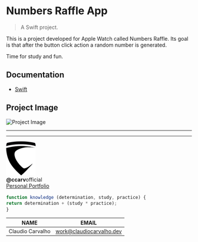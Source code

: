 #  Numbers Raffle App 
> A Swift project.

This is a project developed for Apple Watch called Numbers Raffle. Its goal is that after the button click action a random number is generated.

Time for study and fun.

## Documentation
- [Swift](https://swift.org/documentation/)

## Project Image

![Project Image](https://github.com/ccarvofficial/applewatch-numbersraffeapp/blob/master/image/project-image.png)

---
---

![Claudio Carvalho Logotype](https://github.com/ccarvofficial/react-tictactoe/blob/master/public/ccarv-logotype.png)<br>
**@ccarv**official<br>
[Personal Portfolio](http://claudiocarvalho.dev)

```javascript
function knowledge (determination, study, practice) {
return determination + (study * practice);
}
```
| NAME             | EMAIL                    |
| ---------------- | ------------------------ |
| Claudio Carvalho | work@claudiocarvalho.dev |
